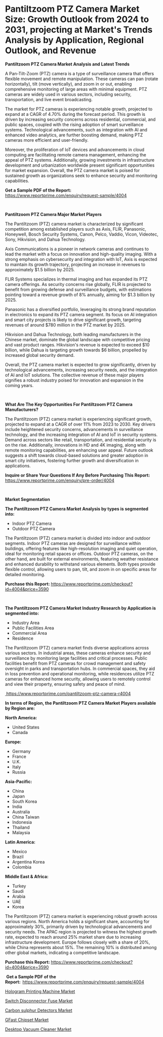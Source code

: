 <p><h1>Pantiltzoom PTZ Camera Market Size: Growth Outlook from 2024 to 2031, projecting at Market's Trends Analysis by Application, Regional Outlook, and Revenue</h1></p><p><strong>Pantiltzoom PTZ Camera Market Analysis and Latest Trends</strong></p>
<p><p>A Pan-Tilt-Zoom (PTZ) camera is a type of surveillance camera that offers flexible movement and remote manipulation. These cameras can pan (rotate horizontally), tilt (move vertically), and zoom in or out, enabling comprehensive monitoring of large areas with minimal equipment. PTZ cameras are widely used in various sectors, including security, transportation, and live event broadcasting.</p><p>The market for PTZ cameras is experiencing notable growth, projected to expand at a CAGR of 4.70% during the forecast period. This growth is driven by increasing security concerns across residential, commercial, and public spaces, coupled with the rising adoption of smart surveillance systems. Technological advancements, such as integration with AI and enhanced video analytics, are further boosting demand, making PTZ cameras more efficient and user-friendly.</p><p>Moreover, the proliferation of IoT devices and advancements in cloud computing are facilitating remote camera management, enhancing the appeal of PTZ systems. Additionally, growing investments in infrastructure development and urbanization worldwide present significant opportunities for market expansion. Overall, the PTZ camera market is poised for sustained growth as organizations seek to enhance security and monitoring capabilities.</p></p>
<p><strong>Get a Sample PDF of the Report:&nbsp;</strong> <a href="https://www.reportprime.com/enquiry/request-sample/4004">https://www.reportprime.com/enquiry/request-sample/4004</a></p>
<p>&nbsp;</p>
<p><strong>Pantiltzoom PTZ Camera Major Market Players</strong></p>
<p><p>The Pantiltzoom (PTZ) camera market is characterized by significant competition among established players such as Axis, FLIR, Panasonic, Honeywell, Bosch Security Systems, Canon, Pelco, Vaddio, Vicon, Videotec, Sony, Hikvision, and Dahua Technology. </p><p>Axis Communications is a pioneer in network cameras and continues to lead the market with a focus on innovation and high-quality imaging. With a strong emphasis on cybersecurity and integration with IoT, Axis is expected to maintain its growth trajectory, projecting an increase in revenues to approximately $1.5 billion by 2025.</p><p>FLIR Systems specializes in thermal imaging and has expanded its PTZ camera offerings. As security concerns rise globally, FLIR is projected to benefit from growing defense and surveillance budgets, with estimations pointing toward a revenue growth of 8% annually, aiming for $1.3 billion by 2025.</p><p>Panasonic has a diversified portfolio, leveraging its strong brand reputation in electronics to expand its PTZ camera segment. Its focus on AI integration and smart city projects is likely to drive significant growth, targeting revenues of around $780 million in the PTZ market by 2025.</p><p>Hikvision and Dahua Technology, both leading manufacturers in the Chinese market, dominate the global landscape with competitive pricing and vast product ranges. Hikvision's revenue is expected to exceed $10 billion, while Dahua is targeting growth towards $6 billion, propelled by increased global security demand.</p><p>Overall, the PTZ camera market is expected to grow significantly, driven by technological advancements, increasing security needs, and the integration of AI and IoT solutions. The collective revenue of these major players signifies a robust industry poised for innovation and expansion in the coming years.</p></p>
<p>&nbsp;</p>
<p><strong>What Are The Key Opportunities For Pantiltzoom PTZ Camera Manufacturers?</strong></p>
<p><p>The Pantiltzoom (PTZ) camera market is experiencing significant growth, projected to expand at a CAGR of over 11% from 2023 to 2030. Key drivers include heightened security concerns, advancements in surveillance technology, and the increasing integration of AI and IoT in security systems. Demand across sectors like retail, transportation, and residential security is on the rise. Additionally, innovations in HD and 4K imaging, along with remote monitoring capabilities, are enhancing user appeal. Future outlook suggests a shift towards cloud-based solutions and greater adoption in smart city initiatives, fostering further growth and diversification in applications.</p></p>
<p><strong>Inquire or Share Your Questions If Any Before Purchasing This Report:</strong> <a href="https://www.reportprime.com/enquiry/pre-order/4004">https://www.reportprime.com/enquiry/pre-order/4004</a></p>
<p>&nbsp;</p>
<p><strong>Market Segmentation</strong></p>
<p><strong>The Pantiltzoom PTZ Camera Market Analysis by types is segmented into:</strong></p>
<p><ul><li>Indoor PTZ Camera</li><li>Outdoor PTZ Camera</li></ul></p>
<p><p>The Pantiltzoom (PTZ) camera market is divided into indoor and outdoor segments. Indoor PTZ cameras are designed for surveillance within buildings, offering features like high-resolution imaging and quiet operation, ideal for monitoring retail spaces or offices. Outdoor PTZ cameras, on the other hand, are built for external environments, featuring weather resistance and enhanced durability to withstand various elements. Both types provide flexible control, allowing users to pan, tilt, and zoom in on specific areas for detailed monitoring.</p></p>
<p><strong>Purchase this Report:&nbsp;</strong><a href="https://www.reportprime.com/checkout?id=4004&price=3590">https://www.reportprime.com/checkout?id=4004&price=3590</a></p>
<p>&nbsp;</p>
<p><strong>The Pantiltzoom PTZ Camera Market Industry Research by Application is segmented into:</strong></p>
<p><ul><li>Industry Area</li><li>Public Facilities Area</li><li>Commercial Area</li><li>Residence</li></ul></p>
<p><p>The Pantiltzoom (PTZ) camera market finds diverse applications across various sectors. In industrial areas, these cameras enhance security and surveillance by monitoring large facilities and critical processes. Public facilities benefit from PTZ cameras for crowd management and safety oversight in parks and transportation hubs. In commercial spaces, they aid in loss prevention and operational monitoring, while residences utilize PTZ cameras for enhanced home security, allowing users to remotely control and view their property, ensuring safety and peace of mind.</p></p>
<p><a href="https://www.reportprime.com/pantiltzoom-ptz-camera-r4004">&nbsp;https://www.reportprime.com/pantiltzoom-ptz-camera-r4004</a></p>
<p><strong>In terms of Region, the Pantiltzoom PTZ Camera Market Players available by Region are:</strong></p>
<p>
    <p> <strong> North America: </strong>
        <ul>
            <li>United States</li>
            <li>Canada</li>
        </ul>
        </p> 
    <p> <strong> Europe: </strong>
        <ul>
            <li>Germany</li>
            <li>France</li>
            <li>U.K.</li>
            <li>Italy</li>
            <li>Russia</li>
        </ul>
        </p> 
    <p> <strong> Asia-Pacific: </strong>
        <ul>
            <li>China</li>
            <li>Japan</li>
            <li>South Korea</li>
            <li>India</li>
            <li>Australia</li>
            <li>China Taiwan</li>
            <li>Indonesia</li>
            <li>Thailand</li>
            <li>Malaysia</li>
        </ul>
        </p> 
    <p> <strong> Latin America: </strong>
        <ul>
            <li>Mexico</li>
            <li>Brazil</li>
            <li>Argentina Korea</li>
            <li>Colombia</li>
        </ul>
        </p> 
    <p> <strong> Middle East & Africa: </strong>
        <ul>
            <li>Turkey</li>
            <li>Saudi</li>
            <li>Arabia</li>
            <li>UAE</li>
            <li>Korea</li>
        </ul>
    </p>
    </p>
<p><p>The Pantiltzoom (PTZ) camera market is experiencing robust growth across various regions. North America holds a significant share, accounting for approximately 30%, primarily driven by technological advancements and security needs. The APAC region is projected to witness the highest growth rate, expected to reach around 25% market share due to increasing infrastructure development. Europe follows closely with a share of 20%, while China represents about 15%. The remaining 10% is distributed among other global markets, indicating a competitive landscape.</p></p>
<p><strong>Purchase this Report: </strong><a href="https://www.reportprime.com/checkout?id=4004&price=3590">https://www.reportprime.com/checkout?id=4004&price=3590</a></p>
<p>&nbsp;<strong>Get a Sample PDF of the Report:&nbsp;&nbsp;</strong><a href="https://www.reportprime.com/enquiry/request-sample/4004">https://www.reportprime.com/enquiry/request-sample/4004</a></p>
<p><strong></strong></p>
<p><p><a href="https://www.linkedin.com/pulse/comprehensive-look-product-type-fully-automaticsemi-automatic-inb5c?trackingId=mAquNSqGSn%2BQ1dHBfxEr6A%3D%3D">Hologram Printing Machine Market</a></p><p><a href="https://www.linkedin.com/pulse/global-switch-disconnector-fuse-market-sector-types-applications-0pprc?trackingId=HNZyUOUdQbC1QO5VEegFZA%3D%3D">Switch Disconnector Fuse Market</a></p><p><a href="https://github.com/Chiragrp22/Market-Research-Report-List-6/blob/main/carbon-sulphur-detectors-market.md">Carbon sulphur Detectors Market</a></p><p><a href="https://github.com/MarciaRunte/Market-Research-Report-List-1/blob/main/gfast-chipset-market.md">GFast Chipset Market</a></p><p><a href="https://issuu.com/reportprime-2/docs/desktop-vacuum-cleaner-market-size-_50e830f6f3948b">Desktop Vacuum Cleaner Market</a></p></p>